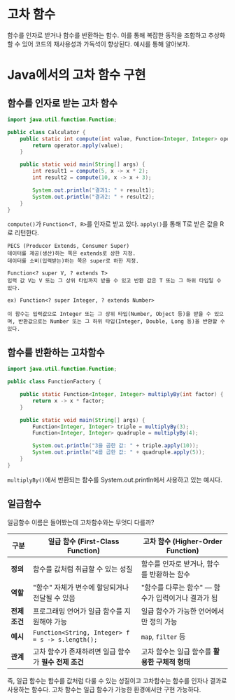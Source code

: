 # 고차 함수
함수를 인자로 받거나 함수를 반환하는 함수. 이를 통해 복잡한 동작을 조합하고 추상화할 수 있어 코드의 재사용성과 가독석이 향상된다. 예시를 통해 알아보자.

# Java에서의 고차 함수 구현
## 함수를 인자로 받는 고차 함수
```java
import java.util.function.Function;

public class Calculator {
    public static int compute(int value, Function<Integer, Integer> operator) {
        return operator.apply(value);
    }

    public static void main(String[] args) {
        int result1 = compute(5, x -> x * 2);
        int result2 = compute(10, x -> x + 3);

        System.out.println("결과1: " + result1);
        System.out.println("결과2: " + result2);
    }
}
```
```compute()```가 ```Function<T, R>```를 인자로 받고 있다. ```apply()```를 통해 T로 받은 값을 R로 리턴한다.

```text
PECS (Producer Extends, Consumer Super)
데이터를 제공(생산)하는 쪽은 extends로 상한 지정.
데이터를 소비(입력받는)하는 쪽은 super로 하한 지정.

Function<? super V, ? extends T>
입력 값 V는 V 또는 그 상위 타입까지 받을 수 있고 반환 값은 T 또는 그 하위 타입일 수 있다.

ex) Function<? super Integer, ? extends Number>

이 함수는 입력값으로 Integer 또는 그 상위 타입(Number, Object 등)을 받을 수 있으며, 반환값으로는 Number 또는 그 하위 타입(Integer, Double, Long 등)을 반환할 수 있다.
```
## 함수를 반환하는 고차함수
```java
import java.util.function.Function;

public class FunctionFactory {

    public static Function<Integer, Integer> multiplyBy(int factor) {
        return x -> x * factor;
    }

    public static void main(String[] args) {
        Function<Integer, Integer> triple = multiplyBy(3);
        Function<Integer, Integer> quadruple = multiplyBy(4);

        System.out.println("3을 곱한 값: " + triple.apply(10));
        System.out.println("4를 곱한 값: " + quadruple.apply(5));
    }
}
```
```multiplyBy()```에서 반환되는 함수를 System.out.println에서 사용하고 있는 예시다.
## 일급함수
일금함수 이름은 들어봤는데 고차함수와는 무엇디 다를까?

| 구분        | 일급 함수 (First-Class Function)                     | 고차 함수 (Higher-Order Function)                    |
| --------- | ------------------------------------------------ | ------------------------------------------------ |
| **정의**    | 함수를 값처럼 취급할 수 있는 성질                              | 함수를 인자로 받거나, 함수를 반환하는 함수                         |
| **역할**    | "함수" 자체가 변수에 할당되거나 전달될 수 있음                      | "함수를 다루는 함수" — 함수가 입력이거나 결과가 됨                   |
| **전제 조건** | 프로그래밍 언어가 일급 함수를 지원해야 가능                         | 일급 함수가 가능한 언어에서만 정의 가능                           |
| **예시**    | `Function<String, Integer> f = s -> s.length();` | `map`, `filter` 등 |
| **관계**    | 고차 함수가 존재하려면 일급 함수가 **필수 전제 조건**                 | 고차 함수는 일급 함수를 **활용한 구체적 형태**                     |
즉, 일급 함수는 함수를 값처럼 다룰 수 있는 성질이고 고차함수는 함수를 인자나 결과로 사용하는 함수다. 고차 함수는 일급 함수가 가능한 환경에서만 구현 가능하다.